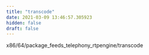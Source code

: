```yaml
---
title: "transcode"
date: 2021-03-09 13:46:57.305923
hidden: false
draft: false
---
```


x86/64/package_feeds_telephony_rtpengine/transcode

